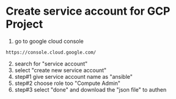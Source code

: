 # Create service account for GCP Project
1. go to google cloud console
```
https://console.cloud.google.com/
```
2. search for "service account"
3. select "create new service account"
4. step#1 give service account name as "ansible"
5. step#2 choose role too "Compute Admin"
6. step#3 select "done" and download the "json file" to authen
